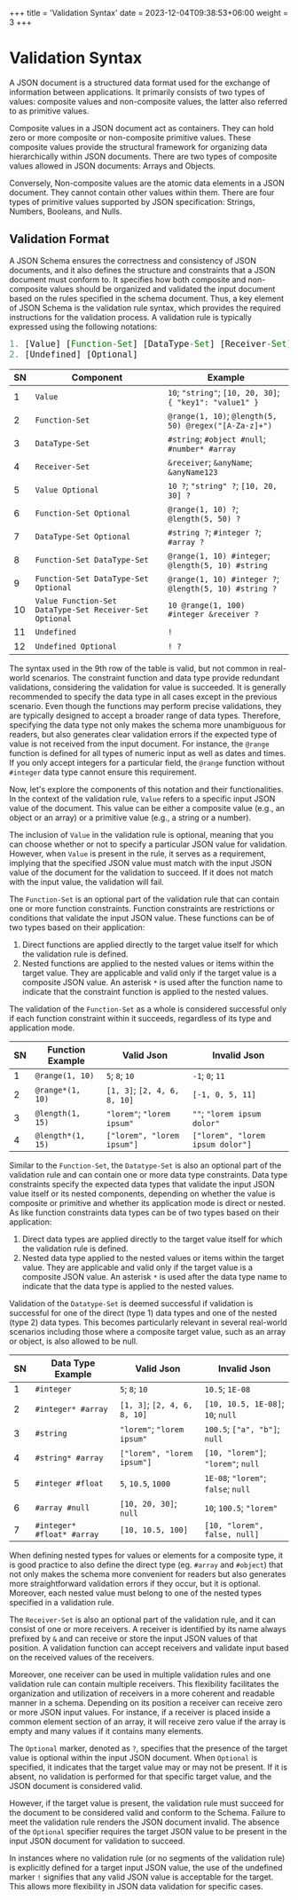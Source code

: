 +++
title = 'Validation Syntax'
date = 2023-12-04T09:38:53+06:00
weight = 3
+++

<style>
pre code { font-size: 1.1em; }
</style>

# Validation Syntax
A JSON document is a structured data format used for the exchange of information between applications. It primarily consists of two types of values: composite values and non-composite values, the latter also referred to as primitive values.

Composite values in a JSON document act as containers. They can hold zero or more composite or non-composite primitive values. These composite values provide the structural framework for organizing data hierarchically within JSON documents. There are two types of composite values allowed in JSON documents: Arrays and Objects.

Conversely, Non-composite values are the atomic data elements in a JSON document. They cannot contain other values within them. There are four types of primitive values supported by JSON specification: Strings, Numbers, Booleans, and Nulls.

## Validation Format
A JSON Schema ensures the correctness and consistency of JSON documents, and it also defines the structure and constraints that a JSON document must conform to. It specifies how both composite and non-composite values should be organized and validated the input document based on the rules specified in the schema document. Thus, a key element of JSON Schema is the validation rule syntax, which provides the required instructions for the validation process. A validation rule is typically expressed using the following notations:
```js
1. [Value] [Function-Set] [DataType-Set] [Receiver-Set] [Optional]
2. [Undefined] [Optional]
```

| SN | Component                                               | Example                                                  |
|----|---------------------------------------------------------|----------------------------------------------------------|
| 1  | `Value`                                                 | `10`; `"string"`; `[10, 20, 30]`; `{ "key1": "value1" }` |
| 2  | `Function-Set`                                          | `@range(1, 10)`; `@length(5, 50) @regex("[A-Za-z]+")`    |
| 3  | `DataType-Set`                                          | `#string`; `#object #null`; `#number* #array`            |
| 4  | `Receiver-Set`                                          | `&receiver`; `&anyName`; `&anyName123`                   |
| 5  | `Value Optional`                                        | `10 ?`; `"string" ?`; `[10, 20, 30] ?`                   |
| 6  | `Function-Set Optional`                                 | `@range(1, 10) ?`; `@length(5, 50) ?`                    |
| 7  | `DataType-Set Optional`                                 | `#string ?`; `#integer ?`; `#array ?`                    |
| 8  | `Function-Set DataType-Set`                             | `@range(1, 10) #integer`; `@length(5, 10) #string`       |
| 9  | `Function-Set DataType-Set Optional`                    | `@range(1, 10) #integer ?`; `@length(5, 10) #string ?`   |
| 10 | `Value Function-Set DataType-Set Receiver-Set Optional` | `10 @range(1, 100) #integer &receiver ?`                 |
| 11 | `Undefined`                                             | `!`                                                      |
| 12 | `Undefined Optional`                                    | `! ?`                                                    |

The syntax used in the 9th row of the table is valid, but not common in real-world scenarios. The constraint function and data type provide redundant validations, considering the validation for value is succeeded. It is generally recommended to specify the data type in all cases except in the previous scenario. Even though the functions may perform precise validations, they are typically designed to accept a broader range of data types. Therefore, specifying the data type not only makes the schema more unambiguous for readers, but also generates clear validation errors if the expected type of value is not received from the input document. For instance, the `@range` function is defined for all types of numeric input as well as dates and times. If you only accept integers for a particular field, the `@range` function without `#integer` data type cannot ensure this requirement.

Now, let's explore the components of this notation and their functionalities. In the context of the validation rule, `Value` refers to a specific input JSON value of the document. This value can be either a composite value (e.g., an object or an array) or a primitive value (e.g., a string or a number).

The inclusion of `Value` in the validation rule is optional, meaning that you can choose whether or not to specify a particular JSON value for validation. However, when `Value` is present in the rule, it serves as a requirement, implying that the specified JSON value must match with the input JSON value of the document for the validation to succeed. If it does not match with the input value, the validation will fail.

The `Function-Set` is an optional part of the validation rule that can contain one or more function constraints. Function constraints are restrictions or conditions that validate the input JSON value. These functions can be of two types based on their application:

  1. Direct functions are applied directly to the target value itself for which the validation rule is defined.
  2. Nested functions are applied to the nested values or items within the target value. They are applicable and valid only if the target value is a composite JSON value. An asterisk `*` is used after the function name to indicate that the constraint function is applied to the nested values.

The validation of the `Function-Set` as a whole is considered successful only if each function constraint within it succeeds, regardless of its type and application mode.

| SN | Function Example  | Valid Json                   | Invalid Json                     |
|----|-------------------|------------------------------|----------------------------------|
| 1  | `@range(1, 10)`   | `5`; `8`; `10`               | `-1`; `0`; `11`                  |
| 2  | `@range*(1, 10)`  | `[1, 3]`; `[2, 4, 6, 8, 10]` | `[-1, 0, 5, 11]`                 |
| 3  | `@length(1, 15)`  | `"lorem"`; `"lorem ipsum"`   | `""`; `"lorem ipsum dolor"`      |
| 4  | `@length*(1, 15)` | `["lorem", "lorem ipsum"]`   | `["lorem", "lorem ipsum dolor"]` |

Similar to the `Function-Set`, the `Datatype-Set` is also an optional part of the validation rule and can contain one or more data type constraints. Data type constraints specify the expected data types that validate the input JSON value itself or its nested components, depending on whether the value is composite or primitive and whether its application mode is direct or nested. As like function constraints data types can be of two types based on their application:

  1. Direct data types are applied directly to the target value itself for which the validation rule is defined.
  2. Nested data type applied to the nested values or items within the target value. They are applicable and valid only if the target value is a composite JSON value. An asterisk `*` is used after the data type name to indicate that the data type is applied to the nested values.

Validation of the `Datatype-Set` is deemed successful if validation is successful for one of the direct (type 1) data types and one of the nested (type 2) data types. This becomes particularly relevant in several real-world scenarios including those where a composite target value, such as an array or object, is also allowed to be null.

| SN | Data Type Example          | Valid Json                   | Invalid Json                        |
|----|----------------------------|------------------------------|-------------------------------------|
| 1  | `#integer`                 | `5`; `8`; `10`               | `10.5`; `1E-08`                     |
| 2  | `#integer* #array`         | `[1, 3]`; `[2, 4, 6, 8, 10]` | `[10, 10.5, 1E-08]`; `10`; `null`   |
| 3  | `#string`                  | `"lorem"`; `"lorem ipsum"`   | `100.5`; `["a", "b"]`; `null`       |
| 4  | `#string* #array`          | `["lorem", "lorem ipsum"]`   | `[10, "lorem"]`; `"lorem"`; `null`  |
| 5  | `#integer #float`          | `5`, `10.5`, `1000`          | `1E-08`; `"lorem"`; `false`; `null` |
| 6  | `#array #null`             | `[10, 20, 30]`; `null`       | `10`; `100.5`; `"lorem"`            |
| 7  | `#integer* #float* #array` | `[10, 10.5, 100]`            | `[10, "lorem", false, null]`        |

When defining nested types for values or elements for a composite type, it is good practice to also define the direct type (eg. `#array` and `#object`) that not only makes the schema more convenient for readers but also generates more straightforward validation errors if they occur, but it is optional. Moreover, each nested value must belong to one of the nested types specified in a validation rule.

The `Receiver-Set` is also an optional part of the validation rule, and it can consist of one or more receivers. A receiver is identified by its name always prefixed by `&` and can receive or store the input JSON values of that position. A validation function can accept receivers and validate input based on the received values of the receivers. 

Moreover, one receiver can be used in multiple validation rules and one validation rule can contain multiple receivers. This flexibility facilitates the organization and utilization of receivers in a more coherent and readable manner in a schema. Depending on its position a receiver can receive zero or more JSON input values. For instance, if a receiver is placed inside a common element section of an array, it will receive zero value if the array is empty and many values if it contains many elements.

The `Optional` marker, denoted as `?`, specifies that the presence of the target value is optional within the input JSON document. When `Optional` is specified, it indicates that the target value may or may not be present. If it is absent, no validation is performed for that specific target value, and the JSON document is considered valid.

However, if the target value is present, the validation rule must succeed for the document to be considered valid and conform to the Schema. Failure to meet the validation rule renders the JSON document invalid. The absence of the `Optional` specifier requires the target JSON value to be present in the input JSON document for validation to succeed.

In instances where no validation rule (or no segments of the validation rule) is explicitly defined for a target input JSON value, the use of the undefined marker `!` signifies that any valid JSON value is acceptable for the target. This allows more flexibility in JSON data validation for specific cases.